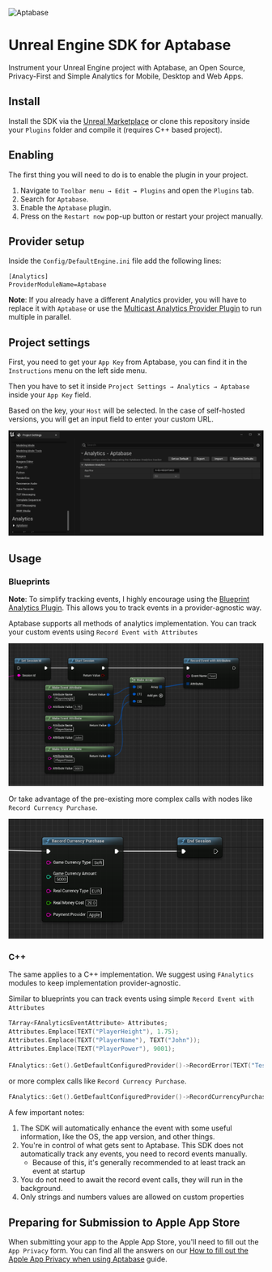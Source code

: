 ![Aptabase](https://aptabase.com/og.png)

# Unreal Engine SDK for Aptabase

Instrument your Unreal Engine project with Aptabase, an Open Source, Privacy-First and Simple Analytics for Mobile, Desktop and Web Apps.

## Install

Install the SDK via the [Unreal Marketplace](https://github.com/aptabase/aptabase-unreal/issues/2) or clone this repository inside your `Plugins` folder and compile it (requires C++ based project).

## Enabling

The first thing you will need to do is to enable the plugin in your project.

1. Navigate to `Toolbar menu → Edit → Plugins` and open the `Plugins` tab.
1. Search for `Aptabase`.
1. Enable the `Aptabase` plugin.
1. Press on the `Restart now` pop-up button or restart your project manually.

## Provider setup

Inside the `Config/DefaultEngine.ini` file add the following lines:

```
[Analytics]
ProviderModuleName=Aptabase
```

**Note**: If you already have a different Analytics provider, you will have to replace it with `Aptabase` or use the [Multicast Analytics Provider Plugin](https://docs.unrealengine.com/4.26/en-US/TestingAndOptimization/Analytics/Multicast/) to run multiple in parallel.

## Project settings

First, you need to get your `App Key` from Aptabase, you can find it in the `Instructions` menu on the left side menu.

Then you have to set it inside `Project Settings → Analytics → Aptabase` inside your `App Key` field.

Based on the key, your `Host` will be selected. In the case of self-hosted versions, you will get an input field to enter your custom URL.

![Project Settings](Docs/project-settings.png)

## Usage

### Blueprints

**Note**: To simplify tracking events, I highly encourage using the [Blueprint Analytics Plugin](https://docs.unrealengine.com/4.27/en-US/TestingAndOptimization/Analytics/Blueprints/). This allows you to track events in a provider-agnostic way.

Aptabase supports all methods of analytics implementation. You can track your custom events using `Record Event with Attributes`

![Event with Attirbutes](Docs/event-with-attributes.png)

Or take advantage of the pre-existing more complex calls with nodes like `Record Currency Purchase`.

![Event currency](Docs/event-currency.png)

### C++

The same applies to a C++ implementation. We suggest using `FAnalytics` modules to keep implementation provider-agnostic.

Similar to blueprints you can track events using simple `Record Event with Attributes`

```c++
TArray<FAnalyticsEventAttribute> Attributes;
Attributes.Emplace(TEXT("PlayerHeight"), 1.75);
Attributes.Emplace(TEXT("PlayerName"), TEXT("John"));
Attributes.Emplace(TEXT("PlayerPower"), 9001);

FAnalytics::Get().GetDefaultConfiguredProvider()->RecordError(TEXT("Test"), Attributes);
```

or more complex calls like `Record Currency Purchase`.

```c++
FAnalytics::Get().GetDefaultConfiguredProvider()->RecordCurrencyPurchase(TEXT("Soft"), 5000, TEXT("EUR"), 20.0, TEXT("Apple"));
```

A few important notes:

1. The SDK will automatically enhance the event with some useful information, like the OS, the app version, and other things.
2. You're in control of what gets sent to Aptabase. This SDK does not automatically track any events, you need to record events manually.
   - Because of this, it's generally recommended to at least track an event at startup
3. You do not need to await the record event calls, they will run in the background.
4. Only strings and numbers values are allowed on custom properties

## Preparing for Submission to Apple App Store

When submitting your app to the Apple App Store, you'll need to fill out the `App Privacy` form. You can find all the answers on our [How to fill out the Apple App Privacy when using Aptabase](https://aptabase.com/docs/apple-app-privacy) guide.

